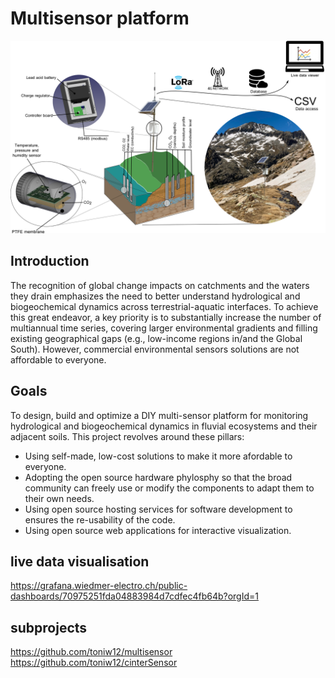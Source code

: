 # Multisensor platform

<img src="Graphics/Soil cut.png">


## Introduction

The recognition of global change impacts on catchments and the waters they drain emphasizes the need to better understand hydrological and biogeochemical dynamics across terrestrial-aquatic interfaces. To achieve this great endeavor, a key priority is to substantially increase the number of multiannual time series, covering larger environmental gradients and filling existing geographical gaps (e.g., low-income regions in/and the Global South). However, commercial environmental sensors solutions are not affordable to everyone.

## Goals

To design, build and optimize a DIY multi-sensor platform for monitoring hydrological
and biogeochemical dynamics in fluvial ecosystems and their adjacent soils. This
project revolves around these pillars:
 * Using self-made, low-cost solutions to make it more afordable to everyone.
 * Adopting the open source hardware phylosphy so that the broad community
can freely use or modify the components to adapt them to their own needs.
 * Using open source hosting services for software development to ensures the
re-usability of the code.
 * Using open source web applications for interactive visualization.

## live data visualisation
https://grafana.wiedmer-electro.ch/public-dashboards/70975251fda04883984d7cdfec4fb64b?orgId=1

## subprojects
https://github.com/toniw12/multisensor  
https://github.com/toniw12/cinterSensor
